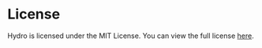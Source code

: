 # License

Hydro is licensed under the MIT License. You can view the full license [here](https://github.com/sapph2c/hydro/blob/main/LICENSE).

